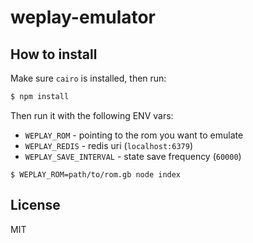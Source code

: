 
# weplay-emulator

## How to install

Make sure `cairo` is installed, then run:

```bash
$ npm install
```

Then run it with the following ENV vars:

- `WEPLAY_ROM` - pointing to the rom you want to emulate
- `WEPLAY_REDIS` - redis uri (`localhost:6379`)
- `WEPLAY_SAVE_INTERVAL` - state save frequency (`60000`)

```
$ WEPLAY_ROM=path/to/rom.gb node index
```

## License

MIT
